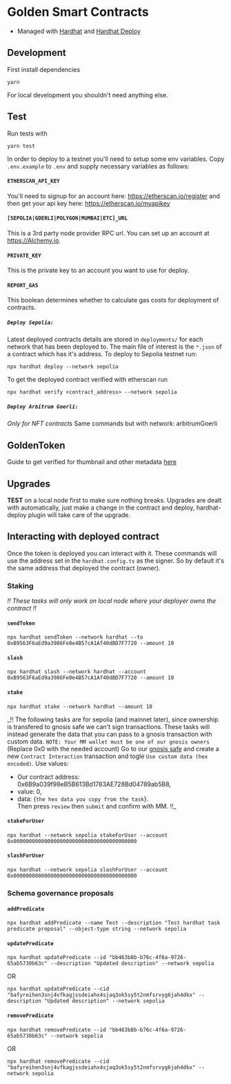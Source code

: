 # Golden Smart Contracts

- Managed with [Hardhat](https://hardhat.org/getting-started/) and [Hardhat Deploy](https://github.com/wighawag/hardhat-deploy)

## Development

First install dependencies

```
yarn
```

For local development you shouldn't need anything else.

## Test

Run tests with

```
yarn test
```

In order to deploy to a testnet you'll need to setup some env variables.
Copy `.env.example` to `.env` and supply necessary variables as follows:

#### `ETHERSCAN_API_KEY`

You'll need to signup for an account here: https://etherscan.io/register and then get your api key here: https://etherscan.io/myapikey

#### `[SEPOLIA|GOERLI|POLYGON|MUMBAI|ETC]_URL`

This is a 3rd party node provider RPC url. You can set up an account at https://Alchemy.io.

#### `PRIVATE_KEY`

This is the private key to an account you want to use for deploy.

#### `REPORT_GAS`

This boolean determines whether to calculate gas costs for deployment of contracts.

##### `Deploy Sepolia: `

Latest deployed contracts details are stored in `deployments/` for each network that has been deployed to. The main file of interest is the `*.json` of a contract which has it's address.
To deploy to Sepolia testnet run:

```
npx hardhat deploy --network sepolia
```

To get the deployed contract verified with etherscan run

```
npx hardhat verify <contract_address> --network sepolia
```

##### `Deploy Arbitrum Goerli: `

_Only for NFT contracts_
Same commands but with network: arbitrumGoerli

## GoldenToken

Guide to get verified for thumbnail and other metadata [here](https://info.etherscan.com/token-update-guide/)

## Upgrades

**TEST** on a local node first to make sure nothing breaks.
Upgrades are dealt with automatically, just make a change in the contract and deploy, hardhat-deploy plugin will take care of the upgrade.

## Interacting with deployed contract

Once the token is deployed you can interact with it. These commands will use the address set in the `hardhat.config.ts` as the signer. So by default it's the same address that deployed the contract (owner).

### Staking

_!! These tasks will only work on local node where your deployer owns the contract !!_

#### `sendToken`

```
npx hardhat sendToken --network hardhat --to 0xB9563F6aEd9a3986Fe0e4B57cA1Af40dBD7F7720 --amount 10
```

#### `slash`

```
npx hardhat slash --network hardhat --account 0xB9563F6aEd9a3986Fe0e4B57cA1Af40dBD7F7720 --amount 10
```

#### `stake`

```
npx hardhat stake --network hardhat --amount 10
```

\_!! The following tasks are for sepolia (and mainnet later), since ownership is transfered to
gnosis safe we can't sign transactions.
These tasks will instead generate the data
that you can pass to a gnosis transaction with custom data.
`NOTE: Your MM wallet must be one of our gnosis owners`
(Replace 0x0 with the needed account)
Go to our [gnosis safe](https://gnosis-safe.io/app/gor:0xF3dC74fDB8b3F53Ab11889bc6F27D9a5654bCBb4/home)
and create a new `Contract Interaction` transaction and togle `Use custom data (hex encoded)`.
Use values:

- Our contract address: 0x6B9a039f98eB5B613Bd1783AE728Bd04789ab5B8,
- value: 0,
- data: {`the hex data you copy from the task`}.<br />Then press `review` then `submit` and confirm with MM.
  !!\_

#### `stakeForUser`

```
npx hardhat --network sepolia stakeForUser --account 0x0000000000000000000000000000000000000000
```

#### `slashForUser`

```
npx hardhat --network sepolia slashForUser --account 0x0000000000000000000000000000000000000000
```

### Schema governance proposals

#### `addPredicate`

```
npx hardhat addPredicate --name Test --description "Test hardhat task predicate proposal" --object-type string --network sepolia
```

#### `updatePredicate`

```
npx hardhat updatePredicate --id "bb463b8b-b76c-4f6a-9726-65ab5730b63c" --description "Updated description" --network sepolia
```

OR

```
npx hardhat updatePredicate --cid "bafyreihen3snj4vfkagjssdeiahx4sjaq3ok5sy5t2nmfsrvyg6jah4dkx" --description "Updated description" --network sepolia
```

#### `removePredicate`

```
npx hardhat removePredicate --id "bb463b8b-b76c-4f6a-9726-65ab5730b63c" --network sepolia
```

OR

```
npx hardhat removePredicate --cid "bafyreihen3snj4vfkagjssdeiahx4sjaq3ok5sy5t2nmfsrvyg6jah4dkx" --network sepolia
```
